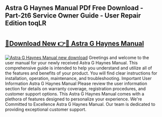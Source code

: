 ## Astra G Haynes Manual PDf Free Download - Part-2t6 Service Owner Guide - User Repair Edition toqLR

# <h2><a href="http://cf15295.oget.top/?id=Astra+G+Haynes+Manual">🔗Download New 👉🔴 Astra G Haynes Manual</a></h2>

[![Astra G Haynes Manual new download](https://i.imgur.com/5g1atiW.png)](http://cf15295.oget.top/?id=Astra+G+Haynes+Manual)
Greetings and welcome to the user manual for your newly received Astra G Haynes Manual. This comprehensive guide is intended to help you understand and utilize all of the features and benefits of your product. You will find clear instructions for installation, operation, maintenance, and troubleshooting. Important User Information Astra G Haynes Manual Please review the user information section for details on warranty coverage, registration procedures, and customer support options. This Astra G Haynes Manual comes with a plethora of features designed to personalize your experience. We're Committed to Excellence Astra G Haynes Manual. Our team is dedicated to providing exceptional customer support.
